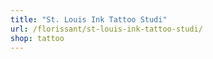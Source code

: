 ```yaml
---
title: "St. Louis Ink Tattoo Studi"
url: /florissant/st-louis-ink-tattoo-studi/
shop: tattoo
---
```

